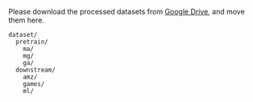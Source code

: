 Please download the processed datasets from [Google Drive](https://drive.google.com/drive/folders/1mNreuS5l0oa8tDmCtQfQKDv8u7cut4xV?usp=sharing), and move them here.
```
dataset/
  pretrain/
    ma/
    mg/
    ga/
  downstream/
    amz/
    games/
    ml/
```